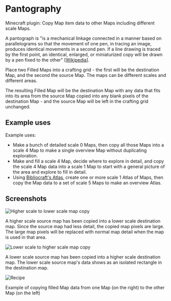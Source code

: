 # Pantography
Minecraft plugin: Copy Map item data to other Maps including different scale Maps.

A pantograph is "is a mechanical linkage connected in a manner based on parallelograms so that the movement of one pen, in tracing an image, produces identical movements in a second pen. If a line drawing is traced by the first point, an identical, enlarged, or miniaturized copy will be drawn by a pen fixed to the other" \[[Wikipedia](https://en.wikipedia.org/wiki/Pantograph)\].

Place two Filled Maps into a crafting grid - the first will be the destination Map, and the second the source Map.  The maps can be different scales and different areas.

The resulting Filled Map will be the destination Map with any data that fits into its area from the source Map copied into any blank pixels of the destination Map - and the source Map will be left in the crafting grid unchanged.

## Example uses

Example uses:

* Make a bunch of detailed scale 0 Maps, then copy all those Maps into a scale 4 Map to make a single overview Map without duplicating exploration.
* Make and fill a scale 4 Map, decide where to explore in detail, and copy the scale 4 Map data into a scale 1 Map to start with a general picture of the area and explore to fill in detail.
* Using [Bibliocraft's Atlas](http://www.bibliocraftmod.com/wiki/atlas/), create one or more scale 1 Atlas of Maps, then copy the Map data to a set of scale 5 Maps to make an overview Atlas.

## Screenshots

![Higher scale to lower scale map copy](https://raw.githubusercontent.com/Stormwind99/Pantography/master/other/screenshots/higher-to-lower-scale-map.png)

A higher scale source map has been copied into a lower scale destination map. Since the source map had less detail, the copied map pixels are large. The large map pixels will be replaced with normal map detail when the map is used in that area.

![Lower scale to higher scale map copy](https://raw.githubusercontent.com/Stormwind99/Pantography/master/other/screenshots/lower-to-higher-scale-map.png)

A lower scale source map has been copied into a higher scale destination map.  The lower scale source map's data shows as an isolated rectangle in the destination map.

![Recipe](https://raw.githubusercontent.com/Stormwind99/Pantography/master/other/screenshots/example-copy.png)

Example of copying filled Map data from one Map (on the right) to the other Map (on the left)
